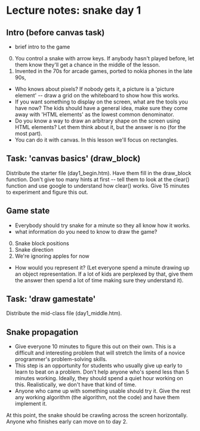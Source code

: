 Lecture notes: snake day 1
==

## Intro (before canvas task)
* brief intro to the game
 0. You control a snake with arrow keys. If anybody hasn't played before, let them know they'll get a chance in the middle of the lesson.
 0. Invented in the 70s for arcade games, ported to nokia phones in the late 90s, 
* Who knows about pixels? If nobody gets it, a picture is a 'picture element' -- draw a grid on the whiteboard to show how this works.
* If you want something to display on the screen, what are the tools you have now? The kids should have a general idea, make sure they come away with 'HTML elements' as the lowest common denominator.
* Do you know a way to draw an arbitrary shape on the screen using HTML elements? Let them think about it, but the answer is no (for the most part).
* You can do it with canvas. In this lesson we'll focus on rectangles.

## Task: 'canvas basics' (draw_block)
Distribute the starter file (day1_begin.htm). Have them fill in the draw_block function. Don't give too many hints at first -- tell them to look at the clear() function and use google to understand how clear() works. Give 15 minutes to experiment and figure this out.

## Game state
* Everybody should try snake for a minute so they all know how it works.
* what information do you need to know to draw the game?
 0. Snake block positions
 0. Snake direction
 0. We're ignoring apples for now
* How would you represent it? (Let everyone spend a minute drawing up an object representation. If a lot of kids are perplexed by that, give them the answer then spend a lot of time making sure they understand it).

## Task: 'draw gamestate'
Distribute the mid-class file (day1_middle.htm). 

## Snake propagation
* Give everyone 10 minutes to figure this out on their own. This is a difficult and interesting problem that will stretch the limits of a novice programmer's problem-solving skills.
* This step is an opportunity for students who usually give up early to learn to beat on a problem. Don't help anyone who's spend less than 5 minutes working. Ideally, they should spend a quiet hour working on this. Realistically, we don't have that kind of time.
* Anyone who came up with something usable should try it. Give the rest any working algorithm (the algorithm, not the code) and have them implement it.

At this point, the snake should be crawling across the screen horizontally. Anyone who finishes early can move on to day 2.
